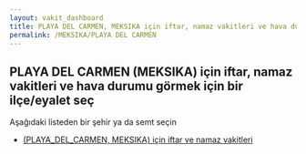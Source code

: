 ```yaml
---
layout: vakit_dashboard
title: PLAYA DEL CARMEN, MEKSIKA için iftar, namaz vakitleri ve hava durumu - ilçe/eyalet seç
permalink: /MEKSIKA/PLAYA DEL CARMEN
---
```


## PLAYA DEL CARMEN (MEKSIKA) için iftar, namaz vakitleri ve hava durumu  görmek için bir ilçe/eyalet seç

Aşağıdaki listeden bir şehir ya da semt seçin

* [ (PLAYA_DEL_CARMEN, MEKSIKA) için iftar ve namaz vakitleri](/MEKSIKA/PLAYA_DEL_CARMEN/)

<script type="text/javascript">
  var GLOBAL_COUNTRY = 'MEKSIKA';
  var GLOBAL_CITY = 'PLAYA DEL CARMEN';
  var GLOBAL_STATE = 'PLAYA DEL CARMEN';
</script>

